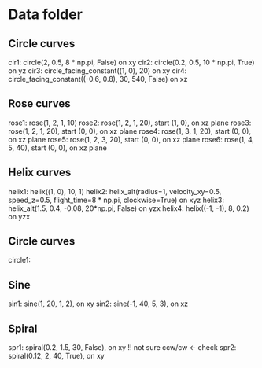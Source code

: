 # Data folder

## Circle curves

cir1: circle(2, 0.5, 8 * np.pi, False) on xy
cir2: circle(0.2, 0.5, 10 * np.pi, True) on yz
cir3: circle_facing_constant((1, 0), 20) on xy
cir4: circle_facing_constant((-0.6, 0.8), 30, 540, False) on xz

## Rose curves

rose1: rose(1, 2, 1, 10)
rose2: rose(1, 2, 1, 20), start (1, 0), on xz plane
rose3: rose(1, 2, 1, 20), start (0, 0), on xz plane
rose4: rose(1, 3, 1, 20), start (0, 0), on xz plane
rose5: rose(1, 2, 3, 20), start (0, 0), on xz plane
rose6: rose(1, 4, 5, 40), start (0, 0), on xz plane

## Helix curves

helix1: helix((1, 0), 10, 1)
helix2: helix_alt(radius=1, velocity_xy=0.5, speed_z=0.5, flight_time=8 * np.pi, clockwise=True) on xyz
helix3: helix_alt(1.5, 0.4, -0.08, 20*np.pi, False) on yzx
helix4: helix((-1, -1), 8, 0.2) on yzx

## Circle curves

circle1: 

## Sine

sin1: sine(1, 20, 1, 2), on xy
sin2: sine(-1, 40, 5, 3), on xz

## Spiral

spr1: spiral(0.2, 1.5, 30, False), on xy !! not sure ccw/cw <- check
spr2: spiral(0.12, 2, 40, True), on xy
